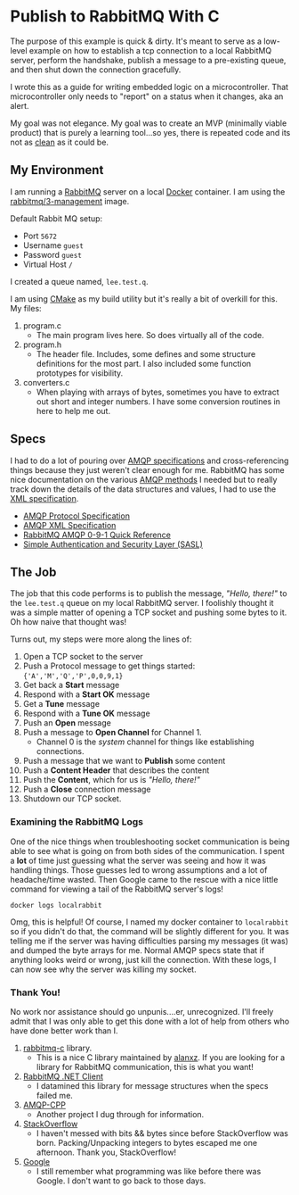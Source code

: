 # Publish to RabbitMQ With C

The purpose of this example is quick & dirty. It's meant to serve as a low-level example on how to establish a tcp connection to a local RabbitMQ server,
perform the handshake, publish a message to a pre-existing queue, and then shut down the connection gracefully.

I wrote this as a guide for writing embedded logic on a microcontroller. That microcontroller only needs to "report" on a status when it changes, 
aka an alert.

My goal was not elegance. My goal was to create an MVP (minimally viable product) that is purely a learning tool...so yes, there is repeated code 
and its not as [clean] as it could be.

## My Environment

I am running a [RabbitMQ] server on a local [Docker] container. I am using the [rabbitmq/3-management][1] image.

Default Rabbit MQ setup:
* Port ```5672```
* Username ```guest```
* Password ```guest```
* Virtual Host ```/```

I created a queue named, ```lee.test.q```.

I am using [CMake] as my build utility but it's really a bit of overkill for this. My files: 
1. program.c 
   * The main program lives here. So does virtually all of the code.
1. program.h 
   * The header file. Includes, some defines and some structure definitions for the most part. I also included some function prototypes for visibility.
1. converters.c 
   * When playing with arrays of bytes, sometimes you have to extract out short and integer numbers. I have some conversion routines in here to help me out.

## Specs
I had to do a lot of pouring over [AMQP specifications][2] and cross-referencing things because they just weren't clear enough for me.
RabbitMQ has some nice documentation on the various [AMQP methods][4] I needed but to really track down the details of the data structures and values,
I had to use the [XML specification][3].

* [AMQP Protocol Specification][2]
* [AMQP XML Specification][3]
* [RabbitMQ AMQP 0-9-1 Quick Reference][4]
* [Simple Authentication and Security Layer (SASL)][SASL]

## The Job
The job that this code performs is to publish the message, _"Hello, there!"_ to the ```lee.test.q``` queue on my local RabbitMQ server. I foolishly thought
it was a simple matter of opening a TCP socket and pushing some bytes to it. Oh how naive that thought was!

Turns out, my steps were more along the lines of:
1. Open a TCP socket to the server
1. Push a Protocol message to get things started: ```{'A','M','Q','P',0,0,9,1}```
1. Get back a **Start** message
1. Respond with a **Start OK** message
1. Get a **Tune** message
1. Respond with a **Tune OK** message
1. Push an **Open** message
1. Push a message to **Open Channel** for Channel 1.
   * Channel 0 is the _system_ channel for things like establishing connections.
1. Push a message that we want to **Publish** some content
1. Push a **Content Header** that describes the content
1. Push the **Content**, which for us is _"Hello, there!"_
1. Push a **Close** connection message
1. Shutdown our TCP socket.


### Examining the RabbitMQ Logs
One of the nice things when troubleshooting socket communication is being able to see what is going on from both sides of the communication. I spent a **lot**
of time just guessing what the server was seeing and how it was handling things. Those guesses led to wrong assumptions and a lot of headache/time wasted.
Then Google came to the rescue with a nice little command for viewing a tail of the RabbitMQ server's logs!
```
docker logs localrabbit
```

Omg, this is helpful! Of course, I named my docker container to ```localrabbit``` so if you didn't do that, the command will be slightly different for you.
It was telling me if the server was having difficulties parsing my messages (it was) and dumped the byte arrays for me. Normal AMQP specs state that if anything
looks weird or wrong, just kill the connection. With these logs, I can now see why the server was killing my socket.

### Thank You!
No work nor assistance should go unpunis....er, unrecognized. I'll freely admit that I was only able to get this done with a lot of help from others who have
done better work than I.

1. [rabbitmq-c](https://github.com/alanxz/rabbitmq-c) library. 
   * This is a nice C library maintained by [alanxz](https://github.com/alanxz). If you are looking for a library for RabbitMQ communication, this is what you want!
1. [RabbitMQ .NET Client](https://github.com/rabbitmq/rabbitmq-dotnet-client)
   * I datamined this library for message structures when the specs failed me.
1. [AMQP-CPP](https://github.com/CopernicaMarketingSoftware/AMQP-CPP)
   * Another project I dug through for information.
1. [StackOverflow](http://stackoverflow.com/questions/3784263/converting-an-int-into-a-4-byte-char-array-c)
   * I haven't messed with bits && bytes since before StackOverflow was born. Packing/Unpacking integers to bytes escaped me one afternoon. Thank you, StackOverflow!
1. [Google]
   * I still remember what programming was like before there was Google. I don't want to go back to those days.


[RabbitMQ]: "https://www.rabbitmq.com" "Rabbit MQ"
[Docker]: "https://www.docker.com" "Docker"
[CMake]: "https://cmake.org" "CMake"
[clean]: "https://www.google.com/webhp?sourceid=chrome-instant&ion=1&espv=2&ie=UTF-8#q=writing%20clean%20code" "Writing clean code"
[SASL]: "https://tools.ietf.org/html/rfc4616" "SASL Spec"
[Google]: "https://www.google.com/"
[1]: "https://hub.docker.com/_/rabbitmq/" "RabbitMQ 3-Management Image"
[2]: "https://www.rabbitmq.com/resources/specs/amqp0-9-1.pdf"
[3]: "https://www.rabbitmq.com/resources/specs/amqp0-9-1.xml"
[4]: "https://www.rabbitmq.com/amqp-0-9-1-reference.html"

